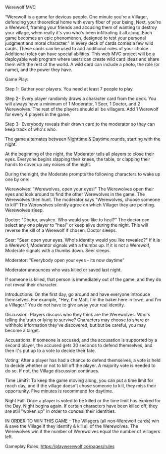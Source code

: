 Werewolf MVC

“Werewolf is a game for devious people. One minute you're a Villager, defending your theoretical home with every fiber of your being. Next, you're a Werewolf, framing your friends and accusing them of wanting to destroy your village, when really it's you who's been infiltrating it all along. Each game becomes an epic phenomenon, designed to test your personal judgment and moral character.” 
In every deck of cards comes a few wild cards. These cards can be used to add additional roles of your choice. Additional roles can have special abilities. This web MVC project will be a deployable web program where users can create wild card ideas and share them with the rest of the world. A wild card can include a photo, the role (or name), and the power they have.

Game Play:

Step 1-
Gather your players. You need at least 7 people to play.

Step 2-
Every player randomly draws a character card from the deck. You will always have a minimum of 1 Moderator, 1 Seer, 1 Doctor, and 2 Werewolves. The rest of the players should all be villagers. Add 1 Werewolf for every 4 players in the game.

Step 3-
Everybody reveals their drawn card to the moderator so they can keep track of who's who.

The game alternates between Nighttime & Daytime rounds, starting with the night.

At the beginning of the night, the Moderator tells all players to close their eyes. Everyone begins slapping their knees, the table, or clapping their hands to cover up any noises of the night.

During the night, the Moderate prompts the following characters to wake up one by one:

Werewolves:
"Werewolves, open your eyes!"
The Werewolves open their eyes and look around to find the other Werewolves in the game.
The Werewolves then hunt. The moderator says "Werewolves, choose someone to kill"
The Werewolves silently agree on which Villager they are pointing.
Werewolves sleep.

Doctor:
"Doctor, awaken. Who would you like to heal?"
The doctor can select any one player to "heal" or keep alive during the night.
This will reverse the kill of a Werewolf if chosen.
Doctor sleeps.

Seer:
"Seer, open your eyes. Who's identity would you like revealed?"
If it is a Werewolf, Moderator signals with a thumbs up.
If it is not a Werewolf, Moderate signals with a thumbs down. 
Seer sleeps.

Moderator: "Everybody open your eyes - its now daytime"

Moderator announces who was killed or saved last night.

If someone is killed, that person is immediately out of the game, and they do not reveal their character.

Introductions:
On the first day, go around and have everyone introduce themselves. For example, "Hey, I'm Matt. I'm the baker here in town, and I'm a Villager." You do not have to give away your real identity.

Discussion:
Players discuss who they think are the Werewolves. Who's telling the truth or lying to survive? Characters may choose to share or withhold information they've discovered, but but be careful, you may become a target.

Accusations:
If someone is accused, and the accusation is supported by a second player, the accused gets 30 seconds to defend themselves, and then it's put up to a vote to decide their fate.

Voting: 
After a player has had a chance to defend themselves, a vote is held to decide whether or not to kill off the player. A majority vote is needed to do so. If not, the Village discussion continues.

Time Limit?:
To keep the game moving along, you can put a time limit for reach day, and if the village doesn't chose someone to kill, they miss their opportunity. Five minutes is recommend for daytime.

Night Fall:
Once a player is voted to be killed or the time limit has expired for the Day, Night begins again. If certain characters have been killed off, they are still "woken up" in order to conceal their identities.

IN ORDER TO WIN THIS GAME -
The Villagers (all non-Werewolf cards) win & save the Village if they identify & kill all of the Werewolves.
The Werewolves win if the number of Werewolves equal the number of Villagers left.

Gameplay Rules: https://playwerewolf.co/pages/rules

